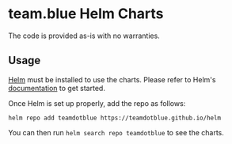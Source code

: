 # team.blue Helm Charts

The code is provided as-is with no warranties.

## Usage

[Helm](https://helm.sh) must be installed to use the charts.
Please refer to Helm's [documentation](https://helm.sh/docs/) to get started.

Once Helm is set up properly, add the repo as follows:

```console
helm repo add teamdotblue https://teamdotblue.github.io/helm
```

You can then run `helm search repo teamdotblue` to see the charts.
